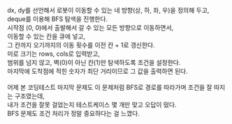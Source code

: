 dx, dy를 선언해서 로봇이 이동할 수 있는 네 방향(상, 하, 좌, 우)을 정의해 두고,<br>
deque를 이용해 BFS 탐색을 진행한다.<br>
시작점 (0, 0)에서 출발해서 갈 수 있는 모든 방향으로 이동하면서,<br>
이동할 수 있는 칸을 큐에 넣고,<br>
그 칸까지 오기까지의 이동 횟수를 이전 칸 + 1로 갱신한다.<br>
미로 크기는 rows, cols로 입력받고,<br>
범위를 넘지 않고, 벽(0)이 아닌 칸(1)만 탐색하도록 조건을 설정한다.<br>
마지막에 도착점에 적힌 숫자가 최단 거리이므로 그 값을 출력하면 된다.<br>
<br>
어제 본 코딩테스트 마지막 문제도 이 문제처럼 BFS로 경로를 따라가며 조건을 잘 따지는 구조였는데,<br>
내가 조건을 잘못 걸었는지 테스트케이스 몇 개만 맞고 오답이 떴다.<br>
BFS 문제도 조건 처리가 정말 중요하다는 걸 느꼈다.